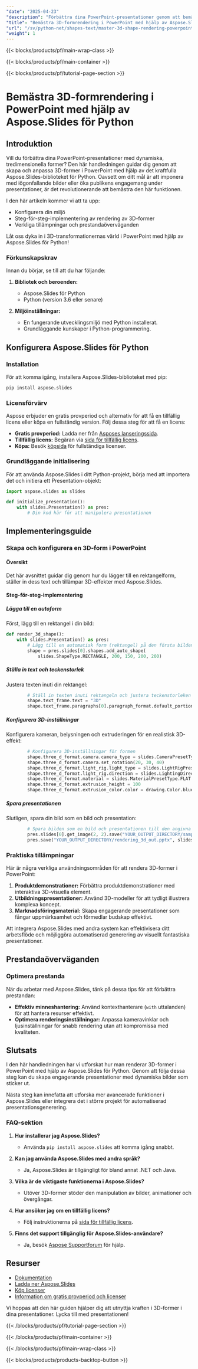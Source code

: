 ```yaml
---
"date": "2025-04-23"
"description": "Förbättra dina PowerPoint-presentationer genom att bemästra 3D-formrendering med Aspose.Slides för Python. Lär dig steg-för-steg-tekniker för att skapa fantastiska bilder."
"title": "Bemästra 3D-formrendering i PowerPoint med hjälp av Aspose.Slides för Python"
"url": "/sv/python-net/shapes-text/master-3d-shape-rendering-powerpoint-aspose-slides-python/"
"weight": 1
---
```


{{< blocks/products/pf/main-wrap-class >}}

{{< blocks/products/pf/main-container >}}

{{< blocks/products/pf/tutorial-page-section >}}
# Bemästra 3D-formrendering i PowerPoint med hjälp av Aspose.Slides för Python

## Introduktion

Vill du förbättra dina PowerPoint-presentationer med dynamiska, tredimensionella former? Den här handledningen guidar dig genom att skapa och anpassa 3D-former i PowerPoint med hjälp av det kraftfulla Aspose.Slides-biblioteket för Python. Oavsett om ditt mål är att imponera med iögonfallande bilder eller öka publikens engagemang under presentationer, är det revolutionerande att bemästra den här funktionen.

I den här artikeln kommer vi att ta upp:
- Konfigurera din miljö
- Steg-för-steg-implementering av rendering av 3D-former
- Verkliga tillämpningar och prestandaöverväganden

Låt oss dyka in i 3D-transformationernas värld i PowerPoint med hjälp av Aspose.Slides för Python!

### Förkunskapskrav

Innan du börjar, se till att du har följande:

1. **Bibliotek och beroenden:**
   - Aspose.Slides för Python
   - Python (version 3.6 eller senare)

2. **Miljöinställningar:**
   - En fungerande utvecklingsmiljö med Python installerat.
   - Grundläggande kunskaper i Python-programmering.

## Konfigurera Aspose.Slides för Python

### Installation

För att komma igång, installera Aspose.Slides-biblioteket med pip:

```bash
pip install aspose.slides
```

### Licensförvärv

Aspose erbjuder en gratis provperiod och alternativ för att få en tillfällig licens eller köpa en fullständig version. Följ dessa steg för att få en licens:
- **Gratis provperiod:** Ladda ner från [Asposes lanseringssida](https://releases.aspose.com/slides/python-net/).
- **Tillfällig licens:** Begäran via [sida för tillfällig licens](https://purchase.aspose.com/temporary-license/).
- **Köpa:** Besök [köpsida](https://purchase.aspose.com/buy) för fullständiga licenser.

### Grundläggande initialisering

För att använda Aspose.Slides i ditt Python-projekt, börja med att importera det och initiera ett Presentation-objekt:

```python
import aspose.slides as slides

def initialize_presentation():
    with slides.Presentation() as pres:
        # Din kod här för att manipulera presentationen
```

## Implementeringsguide

### Skapa och konfigurera en 3D-form i PowerPoint

#### Översikt

Det här avsnittet guidar dig genom hur du lägger till en rektangelform, ställer in dess text och tillämpar 3D-effekter med Aspose.Slides.

#### Steg-för-steg-implementering

##### Lägga till en autoform

Först, lägg till en rektangel i din bild:

```python
def render_3d_shape():
    with slides.Presentation() as pres:
        # Lägg till en automatisk form (rektangel) på den första bilden
        shape = pres.slides[0].shapes.add_auto_shape(
            slides.ShapeType.RECTANGLE, 200, 150, 200, 200)
```

##### Ställa in text och teckenstorlek

Justera texten inuti din rektangel:

```python
        # Ställ in texten inuti rektangeln och justera teckenstorleken
        shape.text_frame.text = "3D"
        shape.text_frame.paragraphs[0].paragraph_format.default_portion_format.font_height = 64
```

##### Konfigurera 3D-inställningar

Konfigurera kameran, belysningen och extruderingen för en realistisk 3D-effekt:

```python
        # Konfigurera 3D-inställningar för formen
        shape.three_d_format.camera.camera_type = slides.CameraPresetType.ORTHOGRAPHIC_FRONT
        shape.three_d_format.camera.set_rotation(20, 30, 40)
        shape.three_d_format.light_rig.light_type = slides.LightRigPresetType.FLAT
        shape.three_d_format.light_rig.direction = slides.LightingDirection.TOP
        shape.three_d_format.material = slides.MaterialPresetType.FLAT
        shape.three_d_format.extrusion_height = 100
        shape.three_d_format.extrusion_color.color = drawing.Color.blue
```

##### Spara presentationen

Slutligen, spara din bild som en bild och presentation:

```python
        # Spara bilden som en bild och presentationen till den angivna utdatakatalogen
        pres.slides[0].get_image(2, 2).save("YOUR_OUTPUT_DIRECTORY/sample_3d.png")
        pres.save("YOUR_OUTPUT_DIRECTORY/rendering_3d_out.pptx", slides.export.SaveFormat.PPTX)
```

### Praktiska tillämpningar

Här är några verkliga användningsområden för att rendera 3D-former i PowerPoint:

1. **Produktdemonstrationer:** Förbättra produktdemonstrationer med interaktiva 3D-visuella element.
2. **Utbildningspresentationer:** Använd 3D-modeller för att tydligt illustrera komplexa koncept.
3. **Marknadsföringsmaterial:** Skapa engagerande presentationer som fångar uppmärksamhet och förmedlar budskap effektivt.

Att integrera Aspose.Slides med andra system kan effektivisera ditt arbetsflöde och möjliggöra automatiserad generering av visuellt fantastiska presentationer.

## Prestandaöverväganden

### Optimera prestanda

När du arbetar med Aspose.Slides, tänk på dessa tips för att förbättra prestandan:
- **Effektiv minneshantering:** Använd kontexthanterare (`with` uttalanden) för att hantera resurser effektivt.
- **Optimera renderingsinställningar:** Anpassa kameravinklar och ljusinställningar för snabb rendering utan att kompromissa med kvaliteten.

## Slutsats

I den här handledningen har vi utforskat hur man renderar 3D-former i PowerPoint med hjälp av Aspose.Slides för Python. Genom att följa dessa steg kan du skapa engagerande presentationer med dynamiska bilder som sticker ut.

Nästa steg kan innefatta att utforska mer avancerade funktioner i Aspose.Slides eller integrera det i större projekt för automatiserad presentationsgenerering.

### FAQ-sektion

1. **Hur installerar jag Aspose.Slides?**
   - Använda `pip install aspose.slides` att komma igång snabbt.

2. **Kan jag använda Aspose.Slides med andra språk?**
   - Ja, Aspose.Slides är tillgängligt för bland annat .NET och Java.

3. **Vilka är de viktigaste funktionerna i Aspose.Slides?**
   - Utöver 3D-former stöder den manipulation av bilder, animationer och övergångar.

4. **Hur ansöker jag om en tillfällig licens?**
   - Följ instruktionerna på [sida för tillfällig licens](https://purchase.aspose.com/temporary-license/).

5. **Finns det support tillgänglig för Aspose.Slides-användare?**
   - Ja, besök [Aspose Supportforum](https://forum.aspose.com/c/slides/11) för hjälp.

## Resurser

- [Dokumentation](https://reference.aspose.com/slides/python-net/)
- [Ladda ner Aspose.Slides](https://releases.aspose.com/slides/python-net/)
- [Köp licenser](https://purchase.aspose.com/buy)
- [Information om gratis provperiod och licenser](https://releases.aspose.com/slides/python-net/)

Vi hoppas att den här guiden hjälper dig att utnyttja kraften i 3D-former i dina presentationer. Lycka till med presentationen!

{{< /blocks/products/pf/tutorial-page-section >}}

{{< /blocks/products/pf/main-container >}}

{{< /blocks/products/pf/main-wrap-class >}}

{{< blocks/products/products-backtop-button >}}